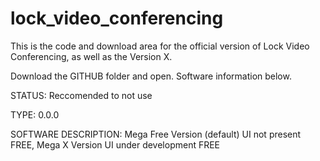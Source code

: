 # lock_video_conferencing
This is the code and download area for the official version of Lock Video Conferencing, as well as the Version X.

Download the GITHUB folder and open. Software information below.

STATUS: Reccomended to not use

TYPE: 0.0.0

SOFTWARE DESCRIPTION: Mega Free Version (default) UI not present FREE, Mega X Version UI under development FREE
